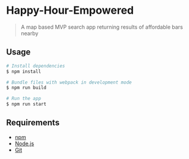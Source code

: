 # Happy-Hour-Empowered

> A map based MVP search app returning results of affordable bars nearby

## Usage

```bash
# Install dependencies
$ npm install

# Bundle files with webpack in development mode
$ npm run build

# Run the app
$ npm run start
```

## Requirements

- [npm](http://npmjs.com)
- [Node.js](https://nodejs.org/en/download/)
- [Git](https://git-scm.com)
